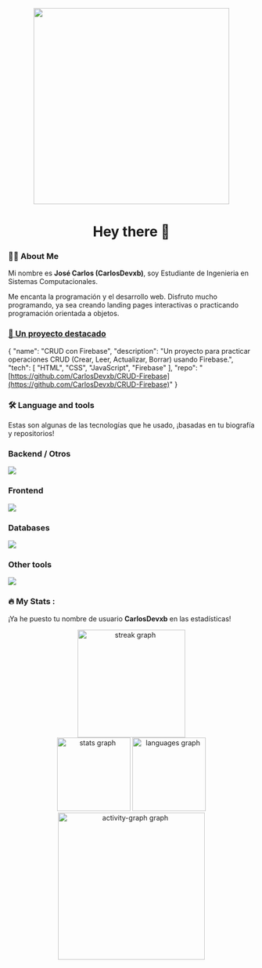 <div align='center'>
<!-- ¡Puedes cambiar este GIF por uno que te guste más! -->
<img src='https://media.giphy.com/media/qgQUggAC3Pfv687qPC/giphy.webp' width="400"/>
</div>

<h1 align="center">Hey there 👋</h1>

<h3 align="left">👩‍💻  About Me</h3>

<p>
Mi nombre es <b>José Carlos (CarlosDevxb)</b>, soy Estudiante de Ingenieria en Sistemas Computacionales.







Me encanta la programación y el desarrollo web. Disfruto mucho programando, ya sea creando landing pages interactivas o practicando programación orientada a objetos.
</p>

<!-- Seleccioné tu proyecto de CRUD con Firebase, ¡puedes cambiarlo por otro! -->

<a href="https://github.com/CarlosDevxb/AplicacionDesarrolloSeguro"><h3 align="left">🚀 Un proyecto destacado</h3></a>

<!-- Actualicé esto basándome en tu repo -->

{
  "name": "CRUD con Firebase",
  "description": "Un proyecto para practicar operaciones CRUD (Crear, Leer, Actualizar, Borrar) usando Firebase.",
  "tech": [
            "HTML",
            "CSS",
            "JavaScript",
            "Firebase"
          ],
  "repo": "[https://github.com/CarlosDevxb/CRUD-Firebase](https://github.com/CarlosDevxb/CRUD-Firebase)"
}


<h3 align="left">🛠 Language and tools</h3>
<p>
Estas son algunas de las tecnologías que he usado, ¡basadas en tu biografía y repositorios!
</p>

<h3 align="left"> Backend / Otros </h3>
<!-- De tu biografía: Java, Python, C++ -->
<img src='https://go-skill-icons.vercel.app/api/icons?i=java,python,cpp'/>

<h3 align="left"> Frontend </h3>
<!-- De tu biografía y repos: HTML, CSS, JS -->
<img src='https://go-skill-icons.vercel.app/api/icons?i=html,css,javascript'/>

<h3 align="left"> Databases </h3>
<!-- De tu repo CRUD-Firebase -->
<img src='https://go-skill-icons.vercel.app/api/icons?i=firebase'/>

<h3 align="left"> Other tools </h3>
<!-- Herramientas esenciales -->
<img src='https://go-skill-icons.vercel.app/api/icons?i=git,github'/>

<h3 align="left">🔥   My Stats :</h3>
<p>¡Ya he puesto tu nombre de usuario <b>CarlosDevxb</b> en las estadísticas!</p>

<div align="center">
<img src="https://streak-stats.demolab.com?user=CarlosDevxb&locale=en&mode=daily&theme=dark&hide_border=false&border_radius=5&order=3" height="220" alt="streak graph"  />
</div>

<div align="center">
<img src="https://github-readme-stats.vercel.app/api?username=CarlosDevxb&hide_title=false&hide_rank=false&show_icons=true&include_all_commits=true&disable_animations=false&theme=dracula&locale=en&hide_border=false&order=1" height="150" alt="stats graph"  />
<img src="https://github-readme-stats.vercel.app/api/top-langs?username=CarlosDevxb&locale=en&hide_title=false&layout=compact&card_width=320&langs_count=6&theme=dracula&hide_border=false&order=2" height="150" alt="languages graph"  />
</div>

<div align="center">
<img src="https://github-readme-activity-graph.vercel.app/graph?username=CarlosDevxb&radius=16&theme=react&area=true&order=5" height="300" alt="activity-graph graph"  />
</div>
